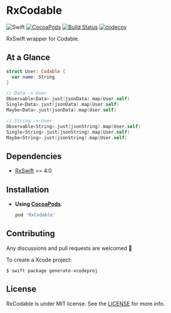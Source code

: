 # RxCodable

![Swift](https://img.shields.io/badge/Swift-4.2-orange.svg)
[![CocoaPods](http://img.shields.io/cocoapods/v/RxCodable.svg)](https://cocoapods.org/pods/RxCodable)
[![Build Status](https://travis-ci.org/devxoul/RxCodable.svg?branch=master)](https://travis-ci.org/devxoul/RxCodable)
[![codecov](https://img.shields.io/codecov/c/github/devxoul/RxCodable.svg)](https://codecov.io/gh/devxoul/RxCodable)

RxSwift wrapper for Codable.

## At a Glance

```swift
struct User: Codable {
  var name: String
}

// Data -> User
Observable<Data>.just(jsonData).map(User.self)
Single<Data>.just(jsonData).map(User.self)
Maybe<Data>.just(jsonData).map(User.self)

// String -> User
Observable<String>.just(jsonString).map(User.self)
Single<String>.just(jsonString).map(User.self)
Maybe<String>.just(jsonString).map(User.self)
```

## Dependencies

* [RxSwift](https://github.com/ReactiveX/RxSwift) >= 4.0

## Installation

* **Using [CocoaPods](https://cocoapods.org)**:

    ```ruby
    pod 'RxCodable'
    ```

## Contributing

Any discussions and pull requests are welcomed 💖

To create a Xcode project:

```console
$ swift package generate-xcodeproj
```

## License

RxCodable is under MIT license. See the [LICENSE](LICENSE) for more info.

